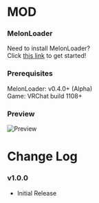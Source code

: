 # MOD


### MelonLoader
Need to install MelonLoader?<br>
Click [this link](https://melonwiki.xyz/) to get started!

### Prerequisites
MelonLoader: v0.4.0+ (Alpha)<br>
Game: VRChat build 1108+ 

### Preview
![Preview]()

# Change Log
### v1.0.0
* Initial Release<br>